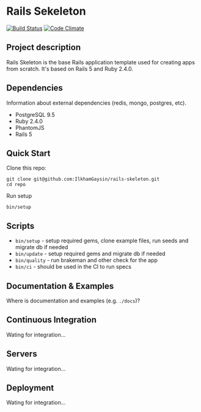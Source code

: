 # Rails Sekeleton
[![Build Status](https://semaphoreci.com/api/v1/ilkhamgaysin/rails-skeleton/branches/master/shields_badge.svg)](https://semaphoreci.com/ilkhamgaysin/rails-skeleton)
[![Code Climate](https://codeclimate.com/github/IlkhamGaysin/rails-skeleton.png)](https://codeclimate.com/github/IlkhamGaysin/rails-skeleton)

## Project description
Rails Skeleton is the base Rails application template used for creating apps from scratch.
It's based on Rails 5 and Ruby 2.4.0.

## Dependencies

Information about external dependencies (redis, mongo, postgres, etc).

- PostgreSQL 9.5
- Ruby 2.4.0
- PhantomJS
- Rails 5

## Quick Start

Clone this repo:

```
git clone git@github.com:IlkhamGaysin/rails-skeleton.git
cd repo
```

Run setup

```
bin/setup
```

## Scripts

* `bin/setup` - setup required gems, clone example files, run seeds and migrate db if needed
* `bin/update` - setup required gems and migrate db if needed
* `bin/quality` - run brakeman and other check for the app
* `bin/ci` - should be used in the CI to run specs

## Documentation & Examples

Where is documentation and examples (e.g. `./docs`)?

## Continuous Integration

Wating for integration...

## Servers

Wating for integration...

## Deployment

Wating for integration...
